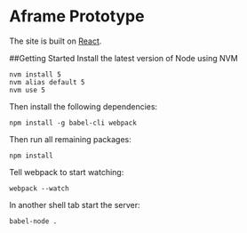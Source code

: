 Aframe Prototype
==========

The site is built on [React](https://facebook.github.io/react/).
 
 
 
##Getting Started
Install the latest version of Node using NVM

```
nvm install 5
nvm alias default 5
nvm use 5
```

Then install the following dependencies:

```
npm install -g babel-cli webpack
```

Then run all remaining packages:

```
npm install
```

Tell webpack to start watching:

```
webpack --watch
```

In another shell tab start the server:

```
babel-node .
```


